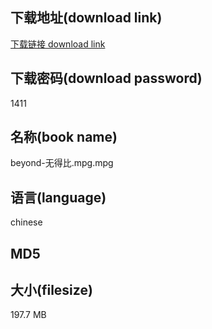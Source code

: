 ## 下载地址(download link)
[下载链接 download link](https://tutu365.netlify.app/?s=beyond-%E6%97%A0%E5%BE%97%E6%AF%94.mpg)

## 下载密码(download password)
1411

## 名称(book name)
beyond-无得比.mpg.mpg

## 语言(language)
chinese

## MD5


## 大小(filesize)
197.7 MB
